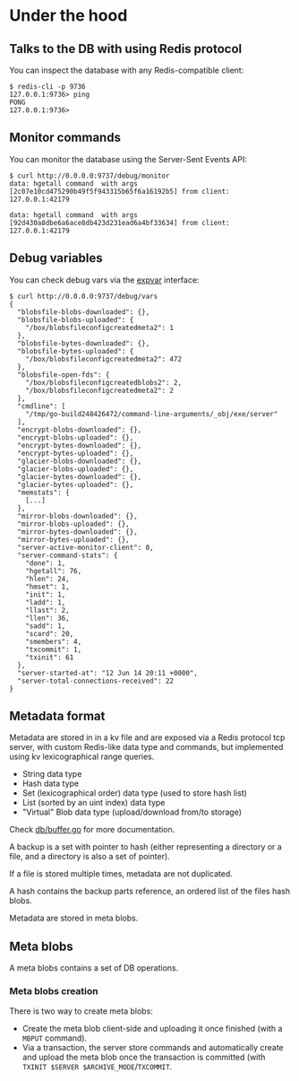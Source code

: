 # Under the hood

## Talks to the DB with using Redis protocol

You can inspect the database with any Redis-compatible client:

```console
$ redis-cli -p 9736
127.0.0.1:9736> ping
PONG
127.0.0.1:9736> 
```

## Monitor commands

You can monitor the database using the Server-Sent Events API:

```console
$ curl http://0.0.0.0:9737/debug/monitor
data: hgetall command  with args [2c07e10cd475290b49f5f943315b65f6a16192b5] from client: 127.0.0.1:42179

data: hgetall command  with args [92d430a8dbe6a6ace8db423d231ead6a4bf33634] from client: 127.0.0.1:42179

```

## Debug variables

You can check debug vars via the [expvar](http://golang.org/pkg/expvar/) interface:

```console
$ curl http://0.0.0.0:9737/debug/vars
{
  "blobsfile-blobs-downloaded": {}, 
  "blobsfile-blobs-uploaded": {
    "/box/blobsfileconfigcreatedmeta2": 1
  }, 
  "blobsfile-bytes-downloaded": {}, 
  "blobsfile-bytes-uploaded": {
    "/box/blobsfileconfigcreatedmeta2": 472
  }, 
  "blobsfile-open-fds": {
    "/box/blobsfileconfigcreatedblobs2": 2, 
    "/box/blobsfileconfigcreatedmeta2": 2
  }, 
  "cmdline": [
    "/tmp/go-build248426472/command-line-arguments/_obj/exe/server"
  ], 
  "encrypt-blobs-downloaded": {}, 
  "encrypt-blobs-uploaded": {}, 
  "encrypt-bytes-downloaded": {}, 
  "encrypt-bytes-uploaded": {}, 
  "glacier-blobs-downloaded": {}, 
  "glacier-blobs-uploaded": {}, 
  "glacier-bytes-downloaded": {}, 
  "glacier-bytes-uploaded": {}, 
  "memstats": {
    [...]
  }, 
  "mirror-blobs-downloaded": {}, 
  "mirror-blobs-uploaded": {}, 
  "mirror-bytes-downloaded": {}, 
  "mirror-bytes-uploaded": {}, 
  "server-active-monitor-client": 0, 
  "server-command-stats": {
    "done": 1, 
    "hgetall": 76, 
    "hlen": 24, 
    "hmset": 1, 
    "init": 1, 
    "ladd": 1, 
    "llast": 2, 
    "llen": 36, 
    "sadd": 1, 
    "scard": 20, 
    "smembers": 4, 
    "txcommit": 1, 
    "txinit": 61
  }, 
  "server-started-at": "12 Jun 14 20:11 +0000", 
  "server-total-connections-received": 22
}
```

## Metadata format

Metadata are stored in in a kv file and are exposed via a Redis protocol tcp server, with custom Redis-like data type and commands, but implemented using kv lexicographical range queries.

- String data type
- Hash data type
- Set (lexicographical order) data type (used to store hash list)
- List (sorted by an uint index) data type
- "Virtual" Blob data type (upload/download from/to storage)

Check [db/buffer.go](https://github.com/tsileo/blobstash/blob/master/server/buffer.go) for more documentation.

A backup is a set with pointer to hash (either representing a directory or a file, and a directory is also a set of pointer).

If a file is stored multiple times, metadata are not duplicated.

A hash contains the backup parts reference, an ordered list of the files hash blobs.

Metadata are stored in meta blobs.

## Meta blobs

A meta blobs contains a set of DB operations.

### Meta blobs creation

There is two way to create meta blobs:

- Create the meta blob client-side and uploading it once finished (with a ``MBPUT`` command).
- Via a transaction, the server store commands and automatically create and upload the meta blob once the transaction is committed (with ``TXINIT $SERVER $ARCHIVE_MODE``/``TXCOMMIT``.
